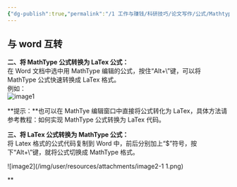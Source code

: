```yaml
---
{"dg-publish":true,"permalink":"/1 工作与赚钱/科研技巧/论文写作/公式/Mathtype【公式软件】/","title":"Mathtype【公式软件】"}
---
```



## 与 word 互转
**二、将 MathType 公式转换为 LaTex 公式：**  
在 Word 文档中选中用 MathType 编辑的公式，按住“Alt+\\”键，可以将 MathType 公式快速转换成 LaTex 格式。  
例如：  
![image1](/img/user/resources/attachments/image1-2.jpg)

**提示：**也可以在 MathTye 编辑窗口中直接将公式转化为 LaTex，具体方法请参考教程：如何实现 MathType 公式转换为 LaTex 代码。

**三、将 LaTex 公式转换为 MathType 公式：**  
将 Latex 格式的公式代码复制到 Word 中，前后分别加上“\$”符号，按下“Alt+\\”键，就将公式切换成 MathType 格式。

![image2](/img/user/resources/attachments/image2-1 1.png)

**